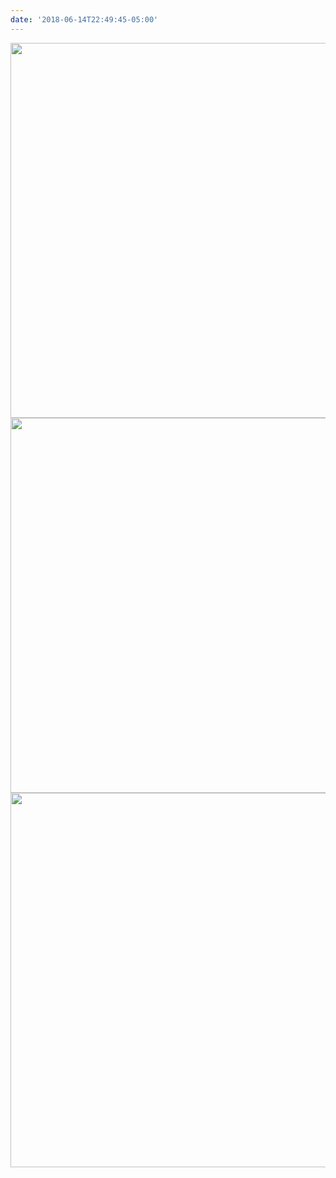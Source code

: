 ```yaml
---
date: '2018-06-14T22:49:45-05:00'
---
```



<img src="uploads/2018/0a6f9e2f27.jpg" width="600" height="600" /><img src="uploads/2018/f0b769ee2a.jpg" width="600" height="600" /><img src="uploads/2018/4dec3235f3.jpg" width="600" height="599" />
